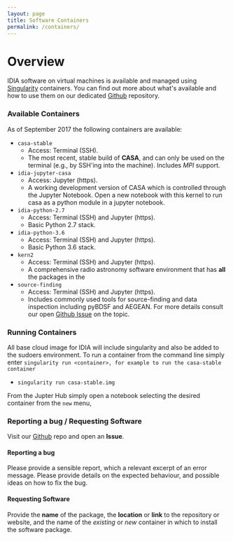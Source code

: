 ```yaml
---
layout: page
title: Software Containers 
permalink: /containers/
---
```

# Overview
IDIA software on virtual machines is available and managed using [Singularity][singularity] containers. You can find
out more about what's available and how to use them on our dedicated [Github][github-containers]
repository.

### Available Containers
As of September 2017 the following containers are available:
* `casa-stable`
  * Access: Terminal (SSH).
  * The most recent, stable build of **CASA**, and can only be used on
  the terminal (e.g., by SSH'ing into the machine). Includes *MPI* support.
* `idia-jupyter-casa`
  * Access: Jupyter (https).
  * A working development version of CASA which is controlled through the Jupyter Notebook.  Open a new notebook with this kernel to
  run casa as a python module in a jupyter notebook.
* `idia-python-2.7`
  * Access: Terminal (SSH) and Jupyter (https).
  * Basic Python 2.7 stack.
* `idia-python-3.6`
  * Access: Terminal (SSH) and Jupyter (https).
  * Basic Python 3.6 stack.
* `kern2`
  * Access: Terminal (SSH) and Jupyter (https).
  * A comprehensive radio astronomy software environment that has **all** the packages in the
* `source-finding`
  * Access: Terminal (SSH) and Jupyter (https).
  * Includes commonly used tools for source-finding and data inspection including pyBDSF and AEGEAN. For more details consult
    our open [Github Issue][sfissues] on the topic.

### Running Containers

All base cloud image for IDIA will include singularity and also be added to the sudoers environment.  To run a container
from the command line simply enter `singularity run <container>, for example to run the casa-stable container`

* `singularity run casa-stable.img`

From the Jupter Hub simply open a notebook selecting the desired container from the `new` menu, 

### Reporting a bug / Requesting Software
Visit our [Github][github-containers] repo and open an **Issue**. 
#### Reporting a bug
Please provide a sensible report, which a relevant excerpt of an error message. Please provide
details on the expected behaviour, and possible ideas on how to fix the bug. 
#### Requesting Software
Provide the **name** of the package, the **location** or **link** to the repository or website, and
the name of the *existing* or *new* container in which to install the software package. 






[singularity]: http://singularity.lbl.gov/
[github-containers]:https://github.com/AfricanResearchCloud/idia-containers
[kern2]: http://kernsuite.info/
[sfissues]: https://github.com/AfricanResearchCloud/idia-containers/issues/4
